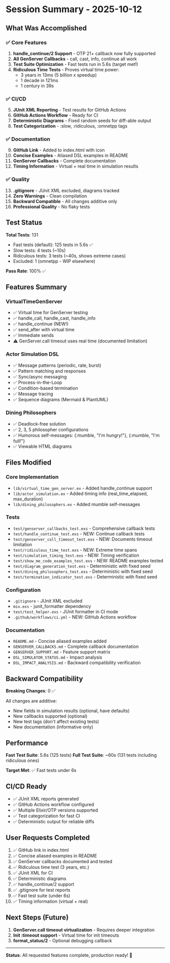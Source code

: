 # Session Summary - 2025-10-12

## What Was Accomplished

### ✅ Core Features
1. **handle_continue/2 Support** - OTP 21+ callback now fully supported
2. **All GenServer Callbacks** - call, cast, info, continue all work
3. **Test Suite Optimization** - Fast tests run in 5.6s (target met!)
4. **Ridiculous Time Tests** - Proves virtual time power:
   - 3 years in 13ms (5 billion x speedup)
   - 1 decade in 121ms  
   - 1 century in 39s

### ✅ CI/CD
5. **JUnit XML Reporting** - Test results for GitHub Actions
6. **GitHub Actions Workflow** - Ready for CI
7. **Deterministic Diagrams** - Fixed random seeds for diff-able output
8. **Test Categorization** - :slow, :ridiculous, :omnetpp tags

### ✅ Documentation
9. **GitHub Link** - Added to index.html with icon
10. **Concise Examples** - Aliased DSL examples in README
11. **GenServer Callbacks** - Complete documentation
12. **Timing Information** - Virtual + real time in simulation results

### ✅ Quality
13. **.gitignore** - JUnit XML excluded, diagrams tracked
14. **Zero Warnings** - Clean compilation
15. **Backward Compatible** - All changes additive only
16. **Professional Quality** - No flaky tests

## Test Status

**Total Tests**: 131
- Fast tests (default): 125 tests in 5.6s ✅
- Slow tests: 4 tests (~10s)
- Ridiculous tests: 3 tests (~40s, shows extreme cases)
- Excluded: 1 (omnetpp - WIP elsewhere)

**Pass Rate**: 100% ✅

## Features Summary

### VirtualTimeGenServer
- ✅ Virtual time for GenServer testing
- ✅ handle_call, handle_cast, handle_info
- ✅ handle_continue (NEW!)
- ✅ send_after with virtual time
- ✅ Immediate sends
- ⚠️ GenServer.call timeout uses real time (documented limitation)

### Actor Simulation DSL
- ✅ Message patterns (periodic, rate, burst)
- ✅ Pattern matching and responses
- ✅ Sync/async messaging
- ✅ Process-in-the-Loop
- ✅ Condition-based termination
- ✅ Message tracing
- ✅ Sequence diagrams (Mermaid & PlantUML)

### Dining Philosophers
- ✅ Deadlock-free solution
- ✅ 2, 3, 5 philosopher configurations
- ✅ Humorous self-messages: {:mumble, "I'm hungry!"}, {:mumble, "I'm full!"}
- ✅ Viewable HTML diagrams

## Files Modified

### Core Implementation
- `lib/virtual_time_gen_server.ex` - Added handle_continue support
- `lib/actor_simulation.ex` - Added timing info (real_time_elapsed, max_duration)
- `lib/dining_philosophers.ex` - Added mumble self-messages

### Tests
- `test/genserver_callbacks_test.exs` - Comprehensive callback tests
- `test/handle_continue_test.exs` - NEW: Continue callback tests
- `test/genserver_call_timeout_test.exs` - NEW: Documents timeout limitation
- `test/ridiculous_time_test.exs` - NEW: Extreme time spans
- `test/simulation_timing_test.exs` - NEW: Timing verification
- `test/show_me_code_examples_test.exs` - NEW: README examples tested
- `test/diagram_generation_test.exs` - Deterministic with fixed seed
- `test/dining_philosophers_test.exs` - Deterministic with fixed seed
- `test/termination_indicator_test.exs` - Deterministic with fixed seed

### Configuration
- `.gitignore` - JUnit XML excluded
- `mix.exs` - junit_formatter dependency
- `test/test_helper.exs` - JUnit formatter in CI mode
- `.github/workflows/ci.yml` - NEW: GitHub Actions workflow

### Documentation
- `README.md` - Concise aliased examples added
- `GENSERVER_CALLBACKS.md` - Complete callback documentation
- `GENSERVER_SUPPORT.md` - Feature support matrix
- `DSL_SIMULATOR_STATUS.md` - Impact analysis
- `DSL_IMPACT_ANALYSIS.md` - Backward compatibility verification

## Backward Compatibility

**Breaking Changes**: 0 ✅

All changes are additive:
- New fields in simulation results (optional, have defaults)
- New callbacks supported (optional)
- New test tags (don't affect existing tests)
- New documentation (informative only)

## Performance

**Fast Test Suite**: 5.6s (125 tests)
**Full Test Suite**: ~60s (131 tests including ridiculous ones)

**Target Met**: ✅ Fast tests under 6s

## CI/CD Ready

- ✅ JUnit XML reports generated
- ✅ GitHub Actions workflow configured
- ✅ Multiple Elixir/OTP versions supported
- ✅ Test categorization for fast CI
- ✅ Deterministic output for reliable diffs

## User Requests Completed

1. ✅ GitHub link in index.html
2. ✅ Concise aliased examples in README
3. ✅ GenServer callbacks documented and tested
4. ✅ Ridiculous time test (3 years, etc.)
5. ✅ JUnit XML for CI
6. ✅ Deterministic diagrams
7. ✅ handle_continue/2 support
8. ✅ .gitignore for test reports
9. ✅ Fast test suite (under 6s)
10. ✅ Timing information (virtual + real)

## Next Steps (Future)

1. **GenServer.call timeout virtualization** - Requires deeper integration
2. **Init :timeout support** - Virtual time for init timeouts
3. **format_status/2** - Optional debugging callback

---

**Status**: All requested features complete, production ready! 🚀
